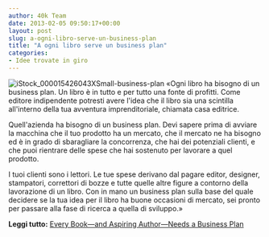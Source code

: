 ```yaml
---
author: 40k Team
date: 2013-02-05 09:50:17+00:00
layout: post
slug: a-ogni-libro-serve-un-business-plan
title: "A ogni libro serve un business plan"
categories:
- Idee trovate in giro
---
```


![iStock_000015426043XSmall-business-plan](http://40k.it/wp-content/uploads/2013/02/iStock_000015426043XSmall-business-plan.jpeg) «Ogni libro ha bisogno di un business plan. Un libro è in tutto e per tutto una fonte di profitti. Come editore indipendente potresti avere l'idea che il libro sia una scintilla all'interno della tua avventura imprenditoriale, chiamata casa editrice. 

Quell'azienda ha bisogno di un business plan. Devi sapere prima di avviare la macchina che il tuo prodotto ha un mercato, che il mercato ne ha bisogno ed è in grado di sbaragliare la concorrenza, che hai dei potenziali clienti, e che puoi rientrare delle spese che hai sostenuto per lavorare a quel prodotto. 

I tuoi clienti sono i lettori. Le tue spese derivano dal pagare editor, designer, stampatori, correttori di bozze e tutte quelle altre figure a contorno della lavorazione di un libro. Con in mano un business plan sulla base del quale decidere se la tua idea per il libro ha buone occasioni di mercato, sei pronto per passare alla fase di ricerca a quella di sviluppo.»

**Leggi tutto:** [Every Book—and Aspiring Author—Needs a Business Plan](http://writenonfictionnow.com/every-book-and-aspiring-author-needs-a-business-plan/?utm_source=feedburner&utm_medium=feed&utm_campaign=Feed%3A+WriteNonfictionNow+%28Write+NonFiction+Now%21%29)
